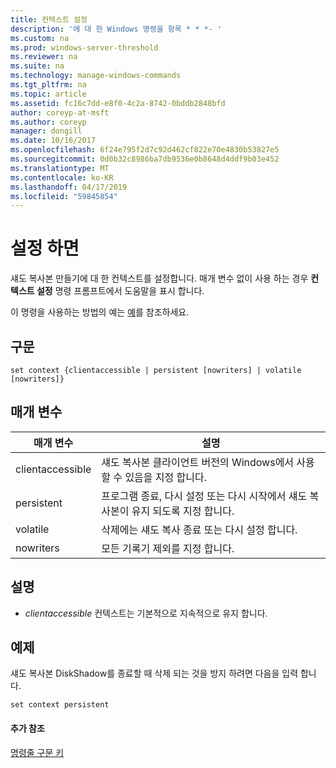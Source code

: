 ```yaml
---
title: 컨텍스트 설정
description: '에 대 한 Windows 명령을 항목 * * *- '
ms.custom: na
ms.prod: windows-server-threshold
ms.reviewer: na
ms.suite: na
ms.technology: manage-windows-commands
ms.tgt_pltfrm: na
ms.topic: article
ms.assetid: fc16c7dd-e8f0-4c2a-8742-0bddb2848bfd
author: coreyp-at-msft
ms.author: coreyp
manager: dongill
ms.date: 10/16/2017
ms.openlocfilehash: 6f24e795f2d7c92d462cf822e70e4830b53827e5
ms.sourcegitcommit: 0d0b32c8986ba7db9536e0b8648d4ddf9b03e452
ms.translationtype: MT
ms.contentlocale: ko-KR
ms.lasthandoff: 04/17/2019
ms.locfileid: "59845854"
---
```

# <a name="set-contex"></a>설정 하면



섀도 복사본 만들기에 대 한 컨텍스트를 설정합니다. 매개 변수 없이 사용 하는 경우 **컨텍스트 설정** 명령 프롬프트에서 도움말을 표시 합니다.

이 명령을 사용하는 방법의 예는 [예](#BKMK_examples)를 참조하세요.

## <a name="syntax"></a>구문

```
set context {clientaccessible | persistent [nowriters] | volatile [nowriters]}
```

## <a name="parameters"></a>매개 변수

|매개 변수|설명|
|---------|-----------|
|clientaccessible|섀도 복사본 클라이언트 버전의 Windows에서 사용할 수 있음을 지정 합니다.|
|persistent|프로그램 종료, 다시 설정 또는 다시 시작에서 섀도 복사본이 유지 되도록 지정 합니다.|
|volatile|삭제에는 섀도 복사 종료 또는 다시 설정 합니다.|
|nowriters|모든 기록기 제외를 지정 합니다.|

## <a name="remarks"></a>설명

-   *clientaccessible* 컨텍스트는 기본적으로 지속적으로 유지 합니다.

## <a name="BKMK_examples"></a>예제

섀도 복사본 DiskShadow를 종료할 때 삭제 되는 것을 방지 하려면 다음을 입력 합니다.
```
set context persistent
```

#### <a name="additional-references"></a>추가 참조

[명령줄 구문 키](command-line-syntax-key.md)